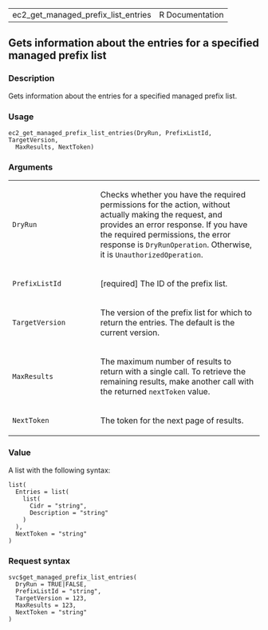 <table style="width: 100%;">
<tbody>
<tr class="odd">
<td>ec2_get_managed_prefix_list_entries</td>
<td style="text-align: right;">R Documentation</td>
</tr>
</tbody>
</table>

## Gets information about the entries for a specified managed prefix list

### Description

Gets information about the entries for a specified managed prefix list.

### Usage

    ec2_get_managed_prefix_list_entries(DryRun, PrefixListId, TargetVersion,
      MaxResults, NextToken)

### Arguments

<table>
<colgroup>
<col style="width: 35%" />
<col style="width: 65%" />
</colgroup>
<tbody>
<tr class="odd">
<td><code
id="ec2_get_managed_prefix_list_entries_:_DryRun">DryRun</code></td>
<td><p>Checks whether you have the required permissions for the action,
without actually making the request, and provides an error response. If
you have the required permissions, the error response is
<code>DryRunOperation</code>. Otherwise, it is
<code>UnauthorizedOperation</code>.</p></td>
</tr>
<tr class="even">
<td><code
id="ec2_get_managed_prefix_list_entries_:_PrefixListId">PrefixListId</code></td>
<td><p>[required] The ID of the prefix list.</p></td>
</tr>
<tr class="odd">
<td><code
id="ec2_get_managed_prefix_list_entries_:_TargetVersion">TargetVersion</code></td>
<td><p>The version of the prefix list for which to return the entries.
The default is the current version.</p></td>
</tr>
<tr class="even">
<td><code
id="ec2_get_managed_prefix_list_entries_:_MaxResults">MaxResults</code></td>
<td><p>The maximum number of results to return with a single call. To
retrieve the remaining results, make another call with the returned
<code>nextToken</code> value.</p></td>
</tr>
<tr class="odd">
<td><code
id="ec2_get_managed_prefix_list_entries_:_NextToken">NextToken</code></td>
<td><p>The token for the next page of results.</p></td>
</tr>
</tbody>
</table>

### Value

A list with the following syntax:

    list(
      Entries = list(
        list(
          Cidr = "string",
          Description = "string"
        )
      ),
      NextToken = "string"
    )

### Request syntax

    svc$get_managed_prefix_list_entries(
      DryRun = TRUE|FALSE,
      PrefixListId = "string",
      TargetVersion = 123,
      MaxResults = 123,
      NextToken = "string"
    )
